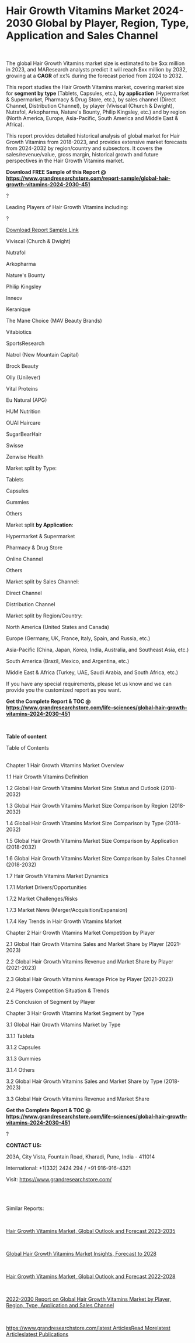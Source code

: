 <h1>Hair Growth Vitamins Market 2024-2030 Global by Player, Region, Type, Application and Sales Channel</h1><br/><p>The global Hair Growth Vitamins market size is estimated to be $xx million in 2023, and MAResearch analysts predict it will reach $xx million by 2032, growing at a <strong>CAGR</strong> of xx% during the forecast period from 2024 to 2032.</p>
 
 
 
 <p>This report studies the Hair Growth Vitamins market, covering market size for <strong>segment by type</strong> (Tablets, Capsules, etc.), <strong>by application</strong> (Hypermarket & Supermarket, Pharmacy & Drug Store, etc.), by sales channel (Direct Channel, Distribution Channel), by player (Viviscal (Church & Dwight), Nutrafol, Arkopharma, Nature&#39;s Bounty, Philip Kingsley, etc.) and by region (North America, Europe, Asia-Pacific, South America and Middle East & Africa).</p>
 
 
 
 <p>This report provides detailed historical analysis of global market for Hair Growth Vitamins from 2018-2023, and provides extensive market forecasts from 2024-2032 by region/country and subsectors. It covers the sales/revenue/value, gross margin, historical growth and future perspectives in the Hair Growth Vitamins market.</p>
 
 
 
 <div><b>Download FREE Sample of this Report @ <a href="https://www.grandresearchstore.com/report-sample/global-hair-growth-vitamins-2024-2030-451">https://www.grandresearchstore.com/report-sample/global-hair-growth-vitamins-2024-2030-451</a></b></div>
 
 
 
 <p>? </p>
 
 
 
 <p>Leading Players of Hair Growth Vitamins including:</p>
 
 
 
 <p>? </p>
 
 
 
 <p><a href="https://www.grandresearchstore.com/mr-admin/report-sample/global-hair-growth-vitamins-2024-2030-451">Download Report Sample Link</a></p>
 
 
 
 <p>Viviscal (Church & Dwight)</p>
 
 
 
 <p>Nutrafol</p>
 
 
 
 <p>Arkopharma</p>
 
 
 
 <p>Nature&#39;s Bounty</p>
 
 
 
 <p>Philip Kingsley</p>
 
 
 
 <p>Inneov</p>
 
 
 
 <p>Keranique</p>
 
 
 
 <p>The Mane Choice (MAV Beauty Brands)</p>
 
 
 
 <p>Vitabiotics</p>
 
 
 
 <p>SportsResearch</p>
 
 
 
 <p>Natrol (New Mountain Capital)</p>
 
 
 
 <p>Brock Beauty</p>
 
 
 
 <p>Olly (Unilever)</p>
 
 
 
 <p>Vital Proteins</p>
 
 
 
 <p>Eu Natural (APG)</p>
 
 
 
 <p>HUM Nutrition</p>
 
 
 
 <p>OUAI Haircare</p>
 
 
 
 <p>SugarBearHair</p>
 
 
 
 <p>Swisse</p>
 
 
 
 <p>Zenwise Health</p>
 
 
 
 <p>Market split by Type:</p>
 
 
 
 <p>Tablets</p>
 
 
 
 <p>Capsules</p>
 
 
 
 <p>Gummies</p>
 
 
 
 <p>Others</p>
 
 
 
 <p>Market split <strong>by Application</strong>:</p>
 
 
 
 <p>Hypermarket & Supermarket</p>
 
 
 
 <p>Pharmacy & Drug Store</p>
 
 
 
 <p>Online Channel</p>
 
 
 
 <p>Others</p>
 
 
 
 <p>Market split by Sales Channel:</p>
 
 
 
 <p>Direct Channel</p>
 
 
 
 <p>Distribution Channel</p>
 
 
 
 <p>Market split by Region/Country:</p>
 
 
 
 <p>North America (United States and Canada)</p>
 
 
 
 <p>Europe (Germany, UK, France, Italy, Spain, and Russia, etc.)</p>
 
 
 
 <p>Asia-Pacific (China, Japan, Korea, India, Australia, and Southeast Asia, etc.)</p>
 
 
 
 <p>South America (Brazil, Mexico, and Argentina, etc.)</p>
 
 
 
 <p>Middle East & Africa (Turkey, UAE, Saudi Arabia, and South Africa, etc.)</p>
 
 
 
 <p>If you have any special requirements, please let us know and we can provide you the customized report as you want.</p>
 
 
 
 <div><b>Get the Complete Report & TOC @ <a href="https://www.grandresearchstore.com/life-sciences/global-hair-growth-vitamins-2024-2030-451">https://www.grandresearchstore.com/life-sciences/global-hair-growth-vitamins-2024-2030-451</a></b></div>
 
 
 
 <p><br />
 
 <b>Table of content</b></p>
 
 
 
 <p>Table of Contents<br />
 
 <br />
 
 Chapter 1 Hair Growth Vitamins Market Overview<br />
 
 1.1 Hair Growth Vitamins Definition<br />
 
 1.2 Global Hair Growth Vitamins Market Size Status and Outlook (2018-2032)<br />
 
 1.3 Global Hair Growth Vitamins Market Size Comparison by Region (2018-2032)<br />
 
 1.4 Global Hair Growth Vitamins Market Size Comparison by Type (2018-2032)<br />
 
 1.5 Global Hair Growth Vitamins Market Size Comparison by Application (2018-2032)<br />
 
 1.6 Global Hair Growth Vitamins Market Size Comparison by Sales Channel (2018-2032)<br />
 
 1.7 Hair Growth Vitamins Market Dynamics<br />
 
 1.7.1 Market Drivers/Opportunities<br />
 
 1.7.2 Market Challenges/Risks<br />
 
 1.7.3 Market News (Merger/Acquisition/Expansion)<br />
 
 1.7.4 Key Trends in Hair Growth Vitamins Market<br />
 
 Chapter 2 Hair Growth Vitamins Market Competition by Player<br />
 
 2.1 Global Hair Growth Vitamins Sales and Market Share by Player (2021-2023)<br />
 
 2.2 Global Hair Growth Vitamins Revenue and Market Share by Player (2021-2023)<br />
 
 2.3 Global Hair Growth Vitamins Average Price by Player (2021-2023)<br />
 
 2.4 Players Competition Situation & Trends<br />
 
 2.5 Conclusion of Segment by Player<br />
 
 Chapter 3 Hair Growth Vitamins Market Segment by Type<br />
 
 3.1 Global Hair Growth Vitamins Market by Type<br />
 
 3.1.1 Tablets<br />
 
 3.1.2 Capsules<br />
 
 3.1.3 Gummies<br />
 
 3.1.4 Others<br />
 
 3.2 Global Hair Growth Vitamins Sales and Market Share by Type (2018-2023)<br />
 
 3.3 Global Hair Growth Vitamins Revenue and Market Share</p>
 
 
 
 <div><b>Get the Complete Report & TOC @ <a href="https://www.grandresearchstore.com/life-sciences/global-hair-growth-vitamins-2024-2030-451">https://www.grandresearchstore.com/life-sciences/global-hair-growth-vitamins-2024-2030-451</a></b></div>
 
 
 
 <p>? </p>
 
 
 
 <p><b>CONTACT US:</b><br />
 
 203A, City Vista, Fountain Road, Kharadi, Pune, India - 411014<br />
 
 International: +1(332) 2424 294 / +91 916-916-4321<br />
 
 Visit: <a href="https://www.grandresearchstore.com/">https://www.grandresearchstore.com/</a><br />
 
 <br />
 
 <br />
 
 Similar Reports:<br />
 
 <br />
 
 <a href="https://www.grandresearchstore.com/consumer-goods-and-services/global-hair-growth-vitamins-forecast-2023-2035-852">Hair Growth Vitamins Market, Global Outlook and Forecast 2023-2035</a><br />
 
 <br />
 
 <a href="https://www.grandresearchstore.com/consumer-goods-and-services/global-hair-growth-vitamins-2028-207">Global Hair Growth Vitamins Market Insights, Forecast to 2028</a><br />
 
 <br />
 
 <a href="https://www.grandresearchstore.com/consumer-goods-and-services/global-hair-growth-vitamins-forecast-2022-2028-669">Hair Growth Vitamins Market, Global Outlook and Forecast 2022-2028</a><br />
 
 <br />
 
 <a href="https://www.grandresearchstore.com/life-sciences/global-on-hair-growth-vitamins-2022-2030-96">2022-2030 Report on Global Hair Growth Vitamins Market by Player, Region, Type, Application and Sales Channel</a><br />
 
 <br />
 
 <a href="https://gyeongbokgung.com">https://www.grandresearchstore.com/</a><a href="https://hallyeomaritime.com">latest Articles</a><a href="https://jingwansa.com">Read More</a><a href="https://nguoiviet.jp/">latest Articles</a><a href="https://www.intelmarketresearch.com/">latest Publications</a></p>